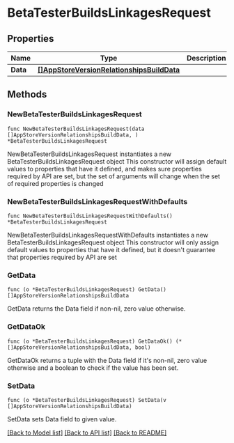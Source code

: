 # BetaTesterBuildsLinkagesRequest

## Properties

Name | Type | Description | Notes
------------ | ------------- | ------------- | -------------
**Data** | [**[]AppStoreVersionRelationshipsBuildData**](AppStoreVersionRelationshipsBuildData.md) |  | 

## Methods

### NewBetaTesterBuildsLinkagesRequest

`func NewBetaTesterBuildsLinkagesRequest(data []AppStoreVersionRelationshipsBuildData, ) *BetaTesterBuildsLinkagesRequest`

NewBetaTesterBuildsLinkagesRequest instantiates a new BetaTesterBuildsLinkagesRequest object
This constructor will assign default values to properties that have it defined,
and makes sure properties required by API are set, but the set of arguments
will change when the set of required properties is changed

### NewBetaTesterBuildsLinkagesRequestWithDefaults

`func NewBetaTesterBuildsLinkagesRequestWithDefaults() *BetaTesterBuildsLinkagesRequest`

NewBetaTesterBuildsLinkagesRequestWithDefaults instantiates a new BetaTesterBuildsLinkagesRequest object
This constructor will only assign default values to properties that have it defined,
but it doesn't guarantee that properties required by API are set

### GetData

`func (o *BetaTesterBuildsLinkagesRequest) GetData() []AppStoreVersionRelationshipsBuildData`

GetData returns the Data field if non-nil, zero value otherwise.

### GetDataOk

`func (o *BetaTesterBuildsLinkagesRequest) GetDataOk() (*[]AppStoreVersionRelationshipsBuildData, bool)`

GetDataOk returns a tuple with the Data field if it's non-nil, zero value otherwise
and a boolean to check if the value has been set.

### SetData

`func (o *BetaTesterBuildsLinkagesRequest) SetData(v []AppStoreVersionRelationshipsBuildData)`

SetData sets Data field to given value.



[[Back to Model list]](../README.md#documentation-for-models) [[Back to API list]](../README.md#documentation-for-api-endpoints) [[Back to README]](../README.md)


